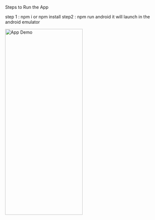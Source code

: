 Steps to Run the App

step 1 : npm i or npm install
step2 : npm run android
it will launch in the android emulator

<img src="./EmpMgmt.gif" width="250" height="600" alt="App Demo" />

